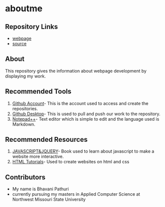 # aboutme
## Repository Links
- [webpage](https://pathuribhavani.github.io/ABRAHAM-LINCOLN/)
- [source](https://github.com/pathuribhavani/aboutme)
## About
This repository gives the information about webpage development by displaying my work.
## Recommended Tools
1. [Github Account](https://github.com/pathuribhavani)- This is the account used to access and create the repositories.
1. [Github Desktop](https://desktop.github.com)- This is used to pull and push our work to the repository.
1. [Notepad++](https://notepad-plus-plus.org/)- Text editor which is simple to edit and the language used is Markdown.
## Recommended Resources
1. [JAVASCRIPT&JQUERY](http://javascriptbook.com/)- Book used to learn about javascript to make a website more interactive.
1. [HTML Tutorials](https://www.w3schools.com/html/)- Used to create websites on html and css
## Contributors
- My name is Bhavani Pathuri
- currently pursuing my masters in Applied Computer Science at Northwest Missouri State University


   